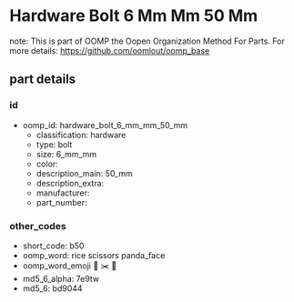 # Hardware Bolt 6 Mm Mm 50 Mm  

note: This is part of OOMP the Oopen Organization Method For Parts. For more details: https://github.com/oomlout/oomp_base

##  part details





### id
* oomp_id: hardware_bolt_6_mm_mm_50_mm
  * classification: hardware
  * type: bolt
  * size: 6_mm_mm
  * color: 
  * description_main: 50_mm
  * description_extra: 
  * manufacturer: 
  * part_number: 

### other_codes
* short_code: b50
* oomp_word: rice scissors panda_face
* oomp_word_emoji :rice: :scissors: :panda_face:
* md5_6_alpha: 7e9tw
* md5_6: bd9044